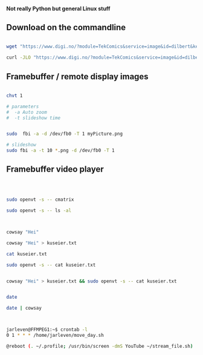 #### Not really Python but general Linux stuff

## Download on the commandline
```bash

wget "https://www.digi.no/?module=TekComics&service=image&id=dilbert&key=2022-10-26" -O dilbert.png

curl -JLO "https://www.digi.no/?module=TekComics&service=image&id=dilbert&key=2022-10-26" -o dilbert.png

```

## Framebuffer / remote display images
```bash

chvt 1

# parameters
#  -a Auto zoom
#  -t slideshow time


sudo  fbi -a -d /dev/fb0 -T 1 myPicture.png

# slideshow
sudo fbi -a -t 10 *.png -d /dev/fb0 -T 1

```

## Framebuffer video player
```bash


```

## 
```bash

sudo openvt -s -- cmatrix

sudo openvt -s -- ls -al



cowsay "Hei"

cowsay "Hei" > kuseier.txt

cat kuseier.txt

sudo openvt -s -- cat kuseier.txt


cowsay "Hei" > kuseier.txt && sudo openvt -s -- cat kuseier.txt


date

date | cowsay



```




```bash

jarleven@FFMPEG1:~$ crontab -l
0 1 * * * /home/jarleven/move_day.sh

@reboot (. ~/.profile; /usr/bin/screen -dmS YouTube ~/stream_file.sh)




```



